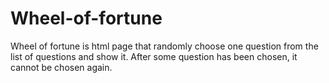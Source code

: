 # Wheel-of-fortune
Wheel of fortune is html page that randomly choose one question from the list of questions and show it. After some question has been chosen, it cannot be chosen again.
